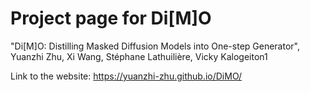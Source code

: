 # Project page for Di[M]O
"Di[M]O: Distilling Masked Diffusion Models into One-step Generator", Yuanzhi Zhu, Xi Wang, Stéphane Lathuilière, Vicky Kalogeiton1

Link to the website: https://yuanzhi-zhu.github.io/DiMO/
